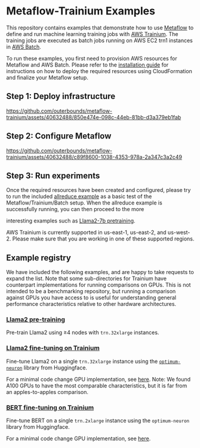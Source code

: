 # Metaflow-Trainium Examples

This repository contains examples that demonstrate how to use [Metaflow](https://metaflow.org/) to define and run machine learning training jobs with [AWS Trainium](https://aws.amazon.com/machine-learning/trainium/). The training jobs are executed as batch jobs running on AWS EC2 trn1 instances in [AWS Batch](https://aws.amazon.com/batch/).

To run these examples, you first need to provision AWS resources for Metaflow and AWS Batch. Please refer to the [installation guide](./install_metaflow_and_batch.md) for instructions on how to deploy the required resources using CloudFormation and finalize your Metaflow setup.

## Step 1: Deploy infrastructure
https://github.com/outerbounds/metaflow-trainium/assets/40632488/850e474e-098c-44eb-81bb-d3a379eb1fab

## Step 2: Configure Metaflow
https://github.com/outerbounds/metaflow-trainium/assets/40632488/c89f8600-1038-4353-978a-2a347c3a2c49

## Step 3: Run experiments
Once the required resources have been created and configured, please try to run the included [allreduce example](./allreduce-trn) as a basic test of the Metaflow/Trainium/Batch setup. When the allreduce example is successfully running, you can then proceed to the more 

interesting examples such as [Llama2-7b pretraining](./llama2-7b-pretrain-trn).

AWS Trainium is currently supported in us-east-1, us-east-2, and us-west-2. Please make sure that you are working in one of these supported regions.

## Example registry

We have included the following examples, and are happy to take requests to expand the list. Note that some sub-directories for Trainium have counterpart implementations for running comparisons on GPUs. This is not intended to be a benchmarking repository, but running a comparison against GPUs you have access to is useful for understanding general performance characteristics relative to other hardware architectures.

### [Llama2 pre-training](./llama2-7b-pretrain-trn/)
Pre-train Llama2 using ≥4 nodes with `trn.32xlarge` instances. 

### [Llama2 fine-tuning on Trainium](./llama2-7b-finetune-trn/)
Fine-tune Llama2 on a single `trn.32xlarge` instance using the [`optimum-neuron`](https://huggingface.co/docs/optimum-neuron/en/index) library from Huggingface. 

For a minimal code change GPU implementation, see [here](./llama2-7b-finetune-gpu-single-node/). 
Note: We found A100 GPUs to have the most comparable characteristics, but it is far from an apples-to-apples comparison.

### [BERT fine-tuning on Trainium](./bert-finetune-trn/)
Fine-tune BERT on a single `trn.2xlarge` instance using the `optimum-neuron` library from Huggingface. 

For a minimal code change GPU implementation, see [here](./bert-finetune-gpu/). 
